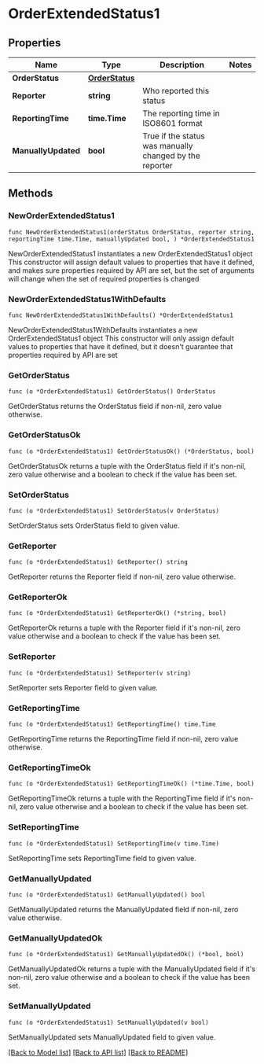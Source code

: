 # OrderExtendedStatus1

## Properties

Name | Type | Description | Notes
------------ | ------------- | ------------- | -------------
**OrderStatus** | [**OrderStatus**](OrderStatus.md) |  | 
**Reporter** | **string** | Who reported this status | 
**ReportingTime** | **time.Time** | The reporting time in ISO8601 format | 
**ManuallyUpdated** | **bool** | True if the status was manually changed by the reporter | 

## Methods

### NewOrderExtendedStatus1

`func NewOrderExtendedStatus1(orderStatus OrderStatus, reporter string, reportingTime time.Time, manuallyUpdated bool, ) *OrderExtendedStatus1`

NewOrderExtendedStatus1 instantiates a new OrderExtendedStatus1 object
This constructor will assign default values to properties that have it defined,
and makes sure properties required by API are set, but the set of arguments
will change when the set of required properties is changed

### NewOrderExtendedStatus1WithDefaults

`func NewOrderExtendedStatus1WithDefaults() *OrderExtendedStatus1`

NewOrderExtendedStatus1WithDefaults instantiates a new OrderExtendedStatus1 object
This constructor will only assign default values to properties that have it defined,
but it doesn't guarantee that properties required by API are set

### GetOrderStatus

`func (o *OrderExtendedStatus1) GetOrderStatus() OrderStatus`

GetOrderStatus returns the OrderStatus field if non-nil, zero value otherwise.

### GetOrderStatusOk

`func (o *OrderExtendedStatus1) GetOrderStatusOk() (*OrderStatus, bool)`

GetOrderStatusOk returns a tuple with the OrderStatus field if it's non-nil, zero value otherwise
and a boolean to check if the value has been set.

### SetOrderStatus

`func (o *OrderExtendedStatus1) SetOrderStatus(v OrderStatus)`

SetOrderStatus sets OrderStatus field to given value.


### GetReporter

`func (o *OrderExtendedStatus1) GetReporter() string`

GetReporter returns the Reporter field if non-nil, zero value otherwise.

### GetReporterOk

`func (o *OrderExtendedStatus1) GetReporterOk() (*string, bool)`

GetReporterOk returns a tuple with the Reporter field if it's non-nil, zero value otherwise
and a boolean to check if the value has been set.

### SetReporter

`func (o *OrderExtendedStatus1) SetReporter(v string)`

SetReporter sets Reporter field to given value.


### GetReportingTime

`func (o *OrderExtendedStatus1) GetReportingTime() time.Time`

GetReportingTime returns the ReportingTime field if non-nil, zero value otherwise.

### GetReportingTimeOk

`func (o *OrderExtendedStatus1) GetReportingTimeOk() (*time.Time, bool)`

GetReportingTimeOk returns a tuple with the ReportingTime field if it's non-nil, zero value otherwise
and a boolean to check if the value has been set.

### SetReportingTime

`func (o *OrderExtendedStatus1) SetReportingTime(v time.Time)`

SetReportingTime sets ReportingTime field to given value.


### GetManuallyUpdated

`func (o *OrderExtendedStatus1) GetManuallyUpdated() bool`

GetManuallyUpdated returns the ManuallyUpdated field if non-nil, zero value otherwise.

### GetManuallyUpdatedOk

`func (o *OrderExtendedStatus1) GetManuallyUpdatedOk() (*bool, bool)`

GetManuallyUpdatedOk returns a tuple with the ManuallyUpdated field if it's non-nil, zero value otherwise
and a boolean to check if the value has been set.

### SetManuallyUpdated

`func (o *OrderExtendedStatus1) SetManuallyUpdated(v bool)`

SetManuallyUpdated sets ManuallyUpdated field to given value.



[[Back to Model list]](../README.md#documentation-for-models) [[Back to API list]](../README.md#documentation-for-api-endpoints) [[Back to README]](../README.md)


